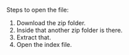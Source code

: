 Steps to open the file:

1. Download the zip folder.
2. Inside that another zip folder is there.
3. Extract that.
4. Open the index file.
